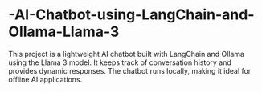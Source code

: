 # -AI-Chatbot-using-LangChain-and-Ollama-Llama-3
This project is a lightweight AI chatbot built with LangChain and Ollama using the Llama 3 model. It keeps track of conversation history and provides dynamic responses. The chatbot runs locally, making it ideal for offline AI applications. 
